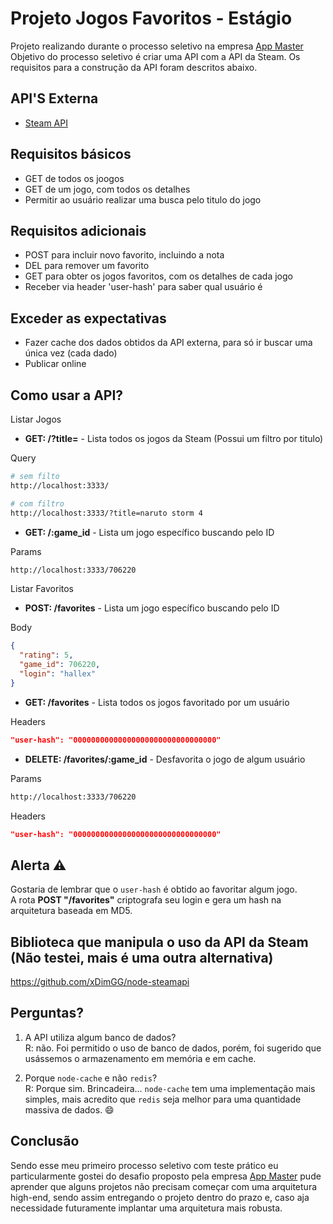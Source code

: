 # Projeto Jogos Favoritos - Estágio

Projeto realizando durante o processo seletivo na empresa 
<a href="https://appmasters.io/">App Master</a>
Objetivo do processo seletivo é criar uma API com a API da Steam.
Os requisitos para a construção da API foram descritos abaixo.


## API'S Externa

- [Steam API](https://partner.steamgames.com/doc/home)

## Requisitos básicos

- GET de todos os joogos
- GET de um jogo, com todos os detalhes
- Permitir ao usuário realizar uma busca pelo titulo do jogo

## Requisitos adicionais

- POST para incluir novo favorito, incluindo a nota
- DEL para remover um favorito
- GET para obter os jogos favoritos, com os detalhes de cada jogo
- Receber via header 'user-hash' para saber qual usuário é

## Exceder as expectativas

- Fazer cache dos dados obtidos da API externa, para só ir buscar uma única vez (cada dado)
- Publicar online

## Como usar a API?

Listar Jogos

- **GET: /?title=** - Lista todos os jogos da Steam (Possui um filtro por titulo)

Query

```bash
# sem filto
http://localhost:3333/

# com filtro
http://localhost:3333/?title=naruto storm 4
```

- **GET: /:game_id** - Lista um jogo específico buscando pelo ID

Params

```bash
http://localhost:3333/706220
```

Listar Favoritos

- **POST: /favorites** - Lista um jogo específico buscando pelo ID

Body

```json
{
  "rating": 5,
  "game_id": 706220,
  "login": "hallex"
}
```

- **GET: /favorites** - Lista todos os jogos favoritado por um usuário

Headers

```json
"user-hash": "00000000000000000000000000000000"
```

- **DELETE: /favorites/:game_id** - Desfavorita o jogo de algum usuário

Params

```bash
http://localhost:3333/706220
```

Headers

```json
"user-hash": "00000000000000000000000000000000"
```

## Alerta ⚠️

Gostaria de lembrar que o `user-hash` é obtido ao favoritar algum jogo.  
A rota **POST "/favorites"** criptografa seu login e gera um hash na arquitetura baseada em MD5.

## Biblioteca que manipula o uso da API da Steam (Não testei, mais é uma outra alternativa)

https://github.com/xDimGG/node-steamapi

## Perguntas?
1) A API utiliza algum banco de dados?  
R: não. Foi permitido o uso de banco de dados, porém, foi sugerido que usássemos o armazenamento em memória e em cache.

2) Porque `node-cache` e não `redis`?  
R: Porque sim. Brincadeira... `node-cache` tem uma implementação mais simples, mais acredito que `redis` seja melhor para uma quantidade massiva de dados. 😄

## Conclusão

Sendo esse meu primeiro processo seletivo com teste prático eu particularmente gostei do desafio proposto pela empresa <a href="https://appmasters.io/">App Master</a> pude aprender que alguns projetos não precisam começar com uma arquitetura high-end, sendo assim entregando o projeto dentro do prazo e, caso aja necessidade futuramente implantar uma arquitetura mais robusta.